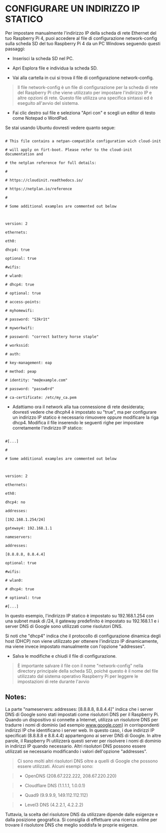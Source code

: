 # CONFIGURARE UN INDIRIZZO IP STATICO

  

Per impostare manualmente l'indirizzo IP della scheda di rete Ethernet del tuo Raspberry Pi 4, puoi accedere al file di configurazione network-config sulla scheda SD del tuo Raspberry Pi 4 da un PC Windows seguendo questi passaggi:

  

- Inserisci la scheda SD nel PC.

- Apri Esplora file e individua la scheda SD.

- Vai alla cartella in cui si trova il file di configurazione network-config.

  

> Il file network-config è un file di configurazione per la scheda di rete del Raspberry Pi che viene utilizzato per impostare l'indirizzo IP e altre opzioni di rete. Questo file utilizza una specifica sintassi ed è eseguito all'avvio del sistema.

  

- Fai clic destro sul file e seleziona "Apri con" e scegli un editor di testo come Notepad o WordPad.

Se stai usando Ubuntu dovresti vedere quanto segue:

  

```

# This file contains a netpan-compatible configuration wich cloud-init

# will apply on firt-boot. Please refer to the cloud-init documentation and

# the netplan reference for full details:

#

# https://cloudinit.readthedocs.io/

# https://netplan.io/reference

#

# Some additional examples are commented out below

  

version: 2

ethernets:

eth0:

dhcp4: true

optional: true

#wifis:

# wlan0:

# dhcp4: true

# optional: true

# access-points:

# myhomewifi:

# password: "S3kr1t"

# myworkwifi:

# password: "correct battery horse staple"

# workssid:

# auth:

# key-management: eap

# method: peap

# identity: "me@example.com"

# password: "passw0rd"

# ca-certificate: /etc/my_ca.pem

```

  

- Adattiamo ora il network alla tua connessione di rete desiderata; dovresti vedere che dhcph4 è impostato su "true", ma per configurare un indirizzo IP statico è necessario rimuovere oppure modificare la riga dhcp4. Modifica il file inserendo le seguenti righe per impostare corretamente l'indirizzo IP statico:

  

```

#[...]

#

# Some additional examples are commented out below

  

version: 2

ethernets:

eth0:

dhcp4: no

addresses:

[192.168.1.254/24]

gateway4: 192.168.1.1

nameservers:

addresses:

[8.8.8.8, 8.8.4.4]

optional: true

#wifis:

# wlan0:

# dhcp4: true

# optional: true

#[...]

```

  

In questo esempio, l'indirizzo IP statico è impostato su 192.168.1.254 con una subnet mask di /24, il gateway predefinito è impostato su 192.168.1.1 e i server DNS di Google sono utilizzati come risolutori DNS.

Si noti che "dhcp4" indica che il protocollo di configurazione dinamica degli host (DHCP) non viene utilizzato per ottenere l'indirizzo IP dinamicamente, ma viene invece impostato manualmente con l'opzione "addresses".

  

- Salva le modifiche e chiudi il file di configurazione.

> È importante salvare il file con il nome "network-config" nella directory principale della scheda SD, poiché questo è il nome del file utilizzato dal sistema operativo Raspberry Pi per leggere le impostazioni di rete durante l'avvio

  

## Notes:

  

La parte "nameservers: addresses: [8.8.8.8, 8.8.4.4]" indica che i server DNS di Google sono stati impostati come risolutori DNS per il Raspberry Pi. Quando un dispositivo si connette a Internet, utilizza un risolutore DNS per tradurre i nomi di dominio (ad esempio www.google.com) in corrispondenti indirizzi IP che identificano i server web. In questo caso, i due indirizzi IP specificati (8.8.8.8 e 8.8.4.4) appartengono ai server DNS di Google. In altre parole, il Raspberry Pi utilizzerà questi server per risolvere i nomi di dominio in indirizzi IP quando necessario. Altri risolutori DNS possono essere utilizzati se necessario modificando i valori dell'opzione "addresses".

  

> Ci sono molti altri risolutori DNS oltre a quelli di Google che possono essere utilizzati. Alcuni esempi sono:

>

> - OpenDNS (208.67.222.222, 208.67.220.220)

> - Cloudflare DNS (1.1.1.1, 1.0.0.1)

> - Quad9 (9.9.9.9, 149.112.112.112)

> - Level3 DNS (4.2.2.1, 4.2.2.2)

  

Tuttavia, la scelta del risolutore DNS da utilizzare dipende dalle esigenze e dalla posizione geografica. Si consiglia di effettuare una ricerca online per trovare il risolutore DNS che meglio soddisfa le proprie esigenze.

  
